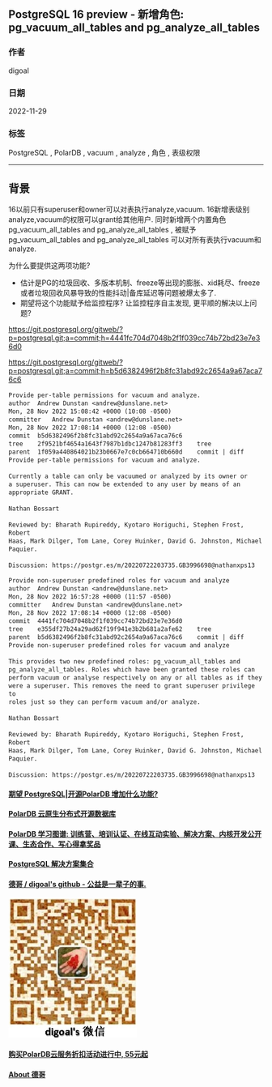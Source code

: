 ## PostgreSQL 16 preview - 新增角色: pg_vacuum_all_tables and pg_analyze_all_tables      
            
### 作者            
digoal            
            
### 日期            
2022-11-29           
            
### 标签            
PostgreSQL , PolarDB , vacuum , analyze , 角色 , 表级权限             
            
----            
            
## 背景    
16以前只有superuser和owner可以对表执行analyze,vacuum. 16新增表级别analyze,vacuum的权限可以grant给其他用户. 同时新增两个内置角色pg_vacuum_all_tables and pg_analyze_all_tables  , 被赋予pg_vacuum_all_tables and pg_analyze_all_tables  可以对所有表执行vacuum和analyze.  
  
为什么要提供这两项功能?  
- 估计是PG的垃圾回收、多版本机制、freeze等出现的膨胀、xid耗尽、freeze或者垃圾回收风暴导致的性能抖动|备库延迟等问题被爆太多了.   
- 期望将这个功能赋予给监控程序? 让监控程序自主发现, 更平顺的解决以上问题?  
  
https://git.postgresql.org/gitweb/?p=postgresql.git;a=commit;h=4441fc704d7048b2f1f039cc74b72bd23e7e36d0  
  
https://git.postgresql.org/gitweb/?p=postgresql.git;a=commit;h=b5d6382496f2b8fc31abd92c2654a9a67aca76c6  
  
```  
Provide per-table permissions for vacuum and analyze.  
author	Andrew Dunstan <andrew@dunslane.net>	  
Mon, 28 Nov 2022 15:08:42 +0000 (10:08 -0500)  
committer	Andrew Dunstan <andrew@dunslane.net>	  
Mon, 28 Nov 2022 17:08:14 +0000 (12:08 -0500)  
commit	b5d6382496f2b8fc31abd92c2654a9a67aca76c6  
tree	2f9521bf4654a1643f7987b1dbc1247b81283ff3	tree  
parent	1f059a440864021b23b0667e7c0cb664710b660d	commit | diff  
Provide per-table permissions for vacuum and analyze.  
  
Currently a table can only be vacuumed or analyzed by its owner or  
a superuser. This can now be extended to any user by means of an  
appropriate GRANT.  
  
Nathan Bossart  
  
Reviewed by: Bharath Rupireddy, Kyotaro Horiguchi, Stephen Frost, Robert  
Haas, Mark Dilger, Tom Lane, Corey Huinker, David G. Johnston, Michael  
Paquier.  
  
Discussion: https://postgr.es/m/20220722203735.GB3996698@nathanxps13  
```  
  
```  
Provide non-superuser predefined roles for vacuum and analyze  
author	Andrew Dunstan <andrew@dunslane.net>	  
Mon, 28 Nov 2022 16:57:28 +0000 (11:57 -0500)  
committer	Andrew Dunstan <andrew@dunslane.net>	  
Mon, 28 Nov 2022 17:08:14 +0000 (12:08 -0500)  
commit	4441fc704d7048b2f1f039cc74b72bd23e7e36d0  
tree	e355df27b24a29ad62f19f941e3b2b681a2afe62	tree  
parent	b5d6382496f2b8fc31abd92c2654a9a67aca76c6	commit | diff  
Provide non-superuser predefined roles for vacuum and analyze  
  
This provides two new predefined roles: pg_vacuum_all_tables and  
pg_analyze_all_tables. Roles which have been granted these roles can  
perform vacuum or analyse respectively on any or all tables as if they  
were a superuser. This removes the need to grant superuser privilege to  
roles just so they can perform vacuum and/or analyze.  
  
Nathan Bossart  
  
Reviewed by: Bharath Rupireddy, Kyotaro Horiguchi, Stephen Frost, Robert  
Haas, Mark Dilger, Tom Lane, Corey Huinker, David G. Johnston, Michael  
Paquier.  
  
Discussion: https://postgr.es/m/20220722203735.GB3996698@nathanxps13  
```  
    
  
#### [期望 PostgreSQL|开源PolarDB 增加什么功能?](https://github.com/digoal/blog/issues/76 "269ac3d1c492e938c0191101c7238216")
  
  
#### [PolarDB 云原生分布式开源数据库](https://github.com/ApsaraDB "57258f76c37864c6e6d23383d05714ea")
  
  
#### [PolarDB 学习图谱: 训练营、培训认证、在线互动实验、解决方案、内核开发公开课、生态合作、写心得拿奖品](https://www.aliyun.com/database/openpolardb/activity "8642f60e04ed0c814bf9cb9677976bd4")
  
  
#### [PostgreSQL 解决方案集合](../201706/20170601_02.md "40cff096e9ed7122c512b35d8561d9c8")
  
  
#### [德哥 / digoal's github - 公益是一辈子的事.](https://github.com/digoal/blog/blob/master/README.md "22709685feb7cab07d30f30387f0a9ae")
  
  
![digoal's wechat](../pic/digoal_weixin.jpg "f7ad92eeba24523fd47a6e1a0e691b59")
  
  
#### [购买PolarDB云服务折扣活动进行中, 55元起](https://www.aliyun.com/activity/new/polardb-yunparter?userCode=bsb3t4al "e0495c413bedacabb75ff1e880be465a")
  
  
#### [About 德哥](https://github.com/digoal/blog/blob/master/me/readme.md "a37735981e7704886ffd590565582dd0")
  
